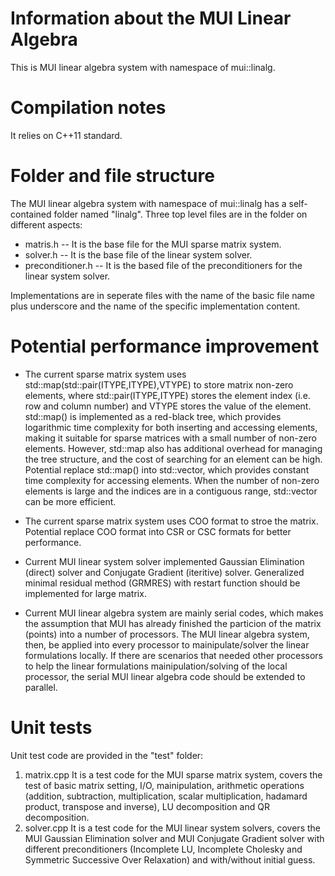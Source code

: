 # Information about the MUI Linear Algebra
This is MUI linear algebra system with namespace of mui::linalg.

# Compilation notes
It relies on C++11 standard.

# Folder and file structure
The MUI linear algebra system with namespace of mui::linalg has a self-contained folder named "linalg". Three top level files are in the folder on different aspects:
* matris.h
-- It is the base file for the MUI sparse matrix system.
* solver.h
-- It is the base file of the linear system solver.
* preconditioner.h
-- It is the based file of the preconditioners for the linear system solver.

Implementations are in seperate files with the name of the basic file name plus underscore and the name of the specific implementation content.

# Potential performance improvement
- The current sparse matrix system uses std::map(std::pair(ITYPE,ITYPE),VTYPE) to store matrix non-zero elements, where std::pair(ITYPE,ITYPE) stores the element index (i.e. row and column number) and VTYPE stores the value of the element. std::map() is implemented as a red-black tree, which provides logarithmic time complexity for both inserting and accessing elements, making it suitable for sparse matrices with a small number of non-zero elements. However, std::map also has additional overhead for managing the tree structure, and the cost of searching for an element can be high. Potential replace std::map() into std::vector, which provides constant time complexity for accessing elements. When the number of non-zero elements is large and the indices are in a contiguous range, std::vector can be more efficient.

- The current sparse matrix system uses COO format to stroe the matrix. Potential replace COO format into CSR or CSC formats for better performance.

- Current MUI linear system solver implemented Gaussian Elimination (direct) solver and Conjugate Gradient (iteritive) solver. Generalized minimal residual method (GRMRES) with restart function should be implemented for large matrix.

- Current MUI linear algebra system are mainly serial codes, which makes the assumption that MUI has already finished the particion of the matrix (points) into a number of processors. The MUI linear algebra system, then, be applied into every processor to mainipulate/solver the linear formulations locally. If there are scenarios that needed other processors to help the linear formulations mainipulation/solving of the local processor, the serial MUI linear algebra code should be extended to parallel. 

# Unit tests
Unit test code are provided in the "test" folder:
1. matrix.cpp
It is a test code for the MUI sparse matrix system, covers the test of basic matrix setting, I/O, mainipulation, arithmetic operations (addition, subtraction, multiplication, scalar multiplication, hadamard product, transpose and inverse), LU decomposition and QR decomposition.
2. solver.cpp
It is a test code for the MUI linear system solvers, covers the MUI Gaussian Elimination solver and MUI Conjugate Gradient solver with different preconditioners (Incomplete LU, Incomplete Cholesky and Symmetric Successive Over Relaxation) and with/without initial guess.